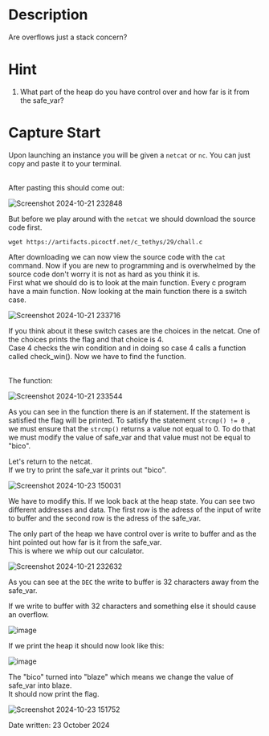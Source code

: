 # Description
Are overflows just a stack concern?

# Hint
1. What part of the heap do you have control over and how far is it from the safe_var?

# Capture Start
Upon launching an instance you will be given a ```netcat``` or ```nc```. You can just copy and paste it to your terminal.

</br>After pasting this should come out:

![Screenshot 2024-10-21 232848](https://github.com/user-attachments/assets/00bc792f-8f09-4904-ae87-ec218cfa7d25)

But before we play around with the ```netcat``` we should download the source code first.

```
wget https://artifacts.picoctf.net/c_tethys/29/chall.c
```

After downloading we can now view the source code with the ```cat``` command. Now if you are new to programming and is overwhelmed by the source code don't worry it is not as hard as you think it is.</br>
First what we should do is to look at the main function. Every c program have a main function. Now looking at the main function there is a switch case.

![Screenshot 2024-10-21 233716](https://github.com/user-attachments/assets/5187f81f-edbc-4db4-b697-218f31c3f08b)

If you think about it these switch cases are the choices in the netcat. One of the choices prints the flag and that choice is 4.
</br>Case 4 checks the win condition and in doing so case 4 calls a function called check_win(). Now we have to find the function.

</br>The function:

![Screenshot 2024-10-21 233544](https://github.com/user-attachments/assets/2548d194-6ae7-41c6-ab4e-d0dad5b37b39)

As you can see in the function there is an if statement. If the statement is satisfied the flag will be printed.
To satisfy the statement ```strcmp() != 0 ```, we must ensure that the ```strcmp()``` returns a value not equal to 0. To do that we must modify the value of safe_var and that value must not be equal to "bico".


Let's return to the netcat.
</br>
If we try to print the safe_var it prints out "bico".

![Screenshot 2024-10-23 150031](https://github.com/user-attachments/assets/b4243a77-a588-4217-bbeb-ca7e3488f0b1)

We have to modify this. If we look back at the heap state. You can see two different addresses and data. The first row is the adress of the input of write to buffer and the second row is the adress of the safe_var.

The only part of the heap we have control over is write to buffer and as the hint pointed out how far is it from the safe_var.
</br> This is where we whip out our calculator.

![Screenshot 2024-10-21 232632](https://github.com/user-attachments/assets/4769d26d-c2c8-4001-898a-88b660d76634)

As you can see at the ```DEC``` the write to buffer is 32 characters away from the safe_var.

If we write to buffer with 32 characters and something else it should cause an overflow.

![image](https://github.com/user-attachments/assets/f65bf34e-fdf7-4ac7-9ad7-19f07323111a)

If we print the heap it should now look like this:

![image](https://github.com/user-attachments/assets/5f0cde2f-c476-4a6f-8f72-5ea7f2807683)

The "bico" turned into "blaze" which means we change the value of safe_var into blaze.
</br>It should now print the flag.

![Screenshot 2024-10-23 151752](https://github.com/user-attachments/assets/aac07b17-b540-42ff-98fe-4a60ffe8ec34)

Date written: 23 October 2024
